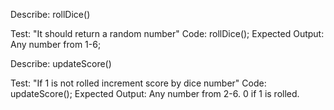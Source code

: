 Describe: rollDice()

Test: "It should return a random number"
Code: rollDice();
Expected Output: Any number from 1-6;

Describe: updateScore()

Test: "If 1 is not rolled increment score by dice number"
Code: updateScore();
Expected Output: Any number from 2-6. 0 if 1 is rolled.
